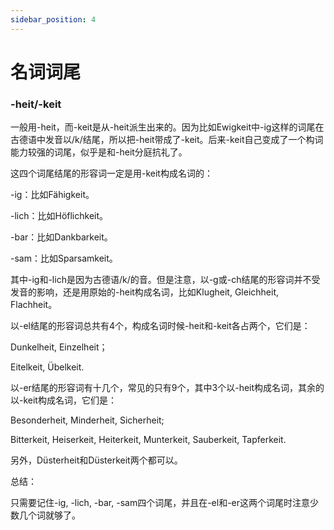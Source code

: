 ```yaml
---
sidebar_position: 4
---
```


# 名词词尾

### -heit/-keit

一般用-heit，而-keit是从-heit派生出来的。因为比如Ewigkeit中-ig这样的词尾在古德语中发音以/k/结尾，所以把-heit带成了-keit。后来-keit自己变成了一个构词能力较强的词尾，似乎是和-heit分庭抗礼了。

这四个词尾结尾的形容词一定是用-keit构成名词的：

-ig：比如Fähigkeit。

-lich：比如Höflichkeit。

-bar：比如Dankbarkeit。

-sam：比如Sparsamkeit。

其中-ig和-lich是因为古德语/k/的音。但是注意，以-g或-ch结尾的形容词并不受发音的影响，还是用原始的-heit构成名词，比如Klugheit, Gleichheit, Flachheit。

以-el结尾的形容词总共有4个，构成名词时候-heit和-keit各占两个，它们是：

Dunkelheit, Einzelheit；

Eitelkeit, Übelkeit.

以-er结尾的形容词有十几个，常见的只有9个，其中3个以-heit构成名词，其余的以-keit构成名词，它们是：

Besonderheit, Minderheit, Sicherheit;

Bitterkeit, Heiserkeit, Heiterkeit, Munterkeit, Sauberkeit, Tapferkeit.

另外，Düsterheit和Düsterkeit两个都可以。

总结：

只需要记住-ig, -lich, -bar, -sam四个词尾，并且在-el和-er这两个词尾时注意少数几个词就够了。
